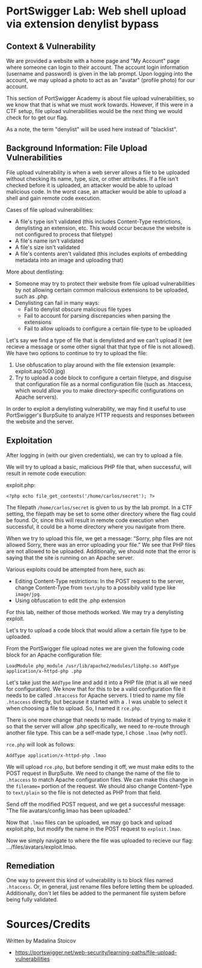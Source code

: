 # PortSwigger Lab: Web shell upload via extension denylist bypass

## Context & Vulnerability

We are provided a website with a home page and "My Account" page where someone can login to their account. The account login information (username and password) is given in the lab prompt. Upon logging into the account, we may upload a photo to act as an "avatar" (profile photo) for our account. 

This section of PortSwigger Academy is about file upload vulnerabilities, so we know that that is what we must work towards. However, if this were in a CTF setup, file upload vulnerabilities would be the next thing we would check for to get our flag.

As a note, the term "denylist" will be used here instead of "blacklist".

## Background Information: File Upload Vulnerabilities

File upload vulnerability is when a web server allows a file to be uploaded without checking its name, type, size, or other attributes. If a file isn't checked before it is uploaded, an attacker would be able to upload malicious code. In the worst case, an attacker would be able to upload a shell and gain remote code execution.

Cases of file upload vulnerabilities:
- A file's type isn't validated (this includes Content-Type restrictions, denylisting an extension, etc. This would occur because the website is not configured to process that filetype)
- A file's name isn't validated
- A file's size isn't validated
- A file's contents aren't validated (this includes exploits of embedding metadata into an image and uploading that)

More about dentlisting:
- Someone may try to protect their website from file upload vulnerabilities by not allowing certain common malicious extensions to be uploaded, such as .php.
- Denylisting can fail in many ways:
  	- Fail to denylist obscure malicious file types
  	- Fail to account for parsing discrepancies when parsing the extensions
  	- Fail to allow uploads to configure a certain file-type to be uploaded

Let's say we find a type of file that is denylisted and we can't upload it (we recieve a message or some other signal that that type of file is not allowed). We have two options to continue to try to upload the file:
1. Use obfuscation to play around with the file extension (example: exploit.asp%00.jpg)
2. Try to upload a code block to configure a certain filetype, and disguise that configuration file as a normal configuration file (such as .htaccess, which would allow you to make directory-specific configurations on Apache servers).

In order to exploit a denylisting vulnerability, we may find it useful to use PortSwigger's BurpSuite to analyze HTTP requests and responses between the website and the server. 

## Exploitation

After logging in (with our given credentials), we can try to upload a file. 

We will try to upload a basic, malicious PHP file that, when successful, will result in remote code execution:

exploit.php:

`<?php echo file_get_contents('/home/carlos/secret'); ?>`

The filepath `/home/carlos/secret` is given to us by the lab prompt. In a CTF setting, the filepath may be set to some other directory where the flag could be found. Or, since this will result in remote code execution when successful, it could be a home directory where you navigate from there.

When we try to upload this file, we get a message: “Sorry, php files are not allowed Sorry, there was an error uploading your file.” We see that PHP files are not allowed to be uploaded. Additionally, we should note that the error is saying that the site is running on an Apache server.

Various exploits could be attempted from here, such as:
- Editing Content-Type restrictions: In the POST request to the server, change Content-Type from `text/php` to a possibily valid type like `image/jpg`.
- Using obfuscation to edit the .php extension

For this lab, neither of those methods worked. We may try a denylisting exploit.

Let's try to upload a code block that would allow a certain file type to be uploaded.

From the PortSwigger file upload notes we are given the following code block for an Apache configuration file:

`LoadModule php_module /usr/lib/apache2/modules/libphp.so
      AddType application/x-httpd-php .php`

Let's take just the `AddType` line and add it into a PHP file (that is all we need for configuration). We know that for this to be a valid configuration file it needs to be called `.htaccess` for Apache servers. I tried to name my file `.htaccess` directly, but because it started with a . I was unable to select it when choosing a file to upload. So, I named it `rce.php`.

There is one more change that needs to made. Instead of trying to make it so that the server will allow .php specifically, we need to re-route through another file type. This can be a self-made type, I chose `.lmao` (why not!).

`rce.php` will look as follows:

`AddType application/x-httpd-php .lmao`

We will upload `rce.php`, but before sending it off, we must make edits to the POST request in BurpSuite. We need to change the name of the file to `.htaccess` to match Apache configuration files. We can make this change in the `filename=` portion of the request. We should also change Content-Type to `text/plain` so the file is not detected as PHP from that field.

Send off the modified POST request, and we get a successful message: "The file avatars/config.lmao has been uploaded."

Now that `.lmao` files can be uploaded, we may go back and upload exploit.php, but modify the name in the POST request to `exploit.lmao`. 

Now we simply navigate to where the file was uploaded to recieve our flag: .../files/avatars/exploit.lmao.

## Remediation

One way to prevent this kind of vulnerability is to block files named `.htaccess`. Or, in general, just rename files before letting them be uploaded. Additionally, don't let files be added to the permanent file system before being fully validated.

# Sources/Credits

Written by Madalina Stoicov

- https://portswigger.net/web-security/learning-paths/file-upload-vulnerabilities
